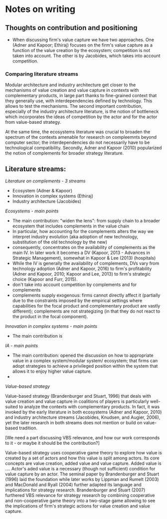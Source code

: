 # Notes on writing
## Thoughts on contribution and positioning
- When discussing firm's value capture we have two approaches. One (Adner and Kapoor; Ethiraj) focuses on the firm's value capture as a function of the value creation by the ecosystem; competition is not taken into account. The other is by Jacobides, which takes into account competition.

### Comparing literature streams
Modular architecture and industry architecture get closer to the mechanisms of value creation and value capture in contexts with complementary products, in large part thanks to fine-grained context that they generally use, with interdependencies defined by technology. This allows to test the mechanisms. The second important contribution, especially of the industry architecture literature, is the notion of bottleneck which incorporates the ideas of competition by the actor and for the actor from value-based strategy. 

At the same time, the ecosystems literature was crucial to broaden the spectrum of the contexts amenable for research on compleemnts beyond computer sector; the interdependencies do not necessarily have to be technological compatibility. Secondly, Adner and Kapoor (2010) popularized the notion of complements for broader strategy literature. 

## Literature streams:
*Literature on complements - 3 streams*
- Ecosystem (Adner & Kapoor)
- Innovation in complex systems (Ethiraj)
- Industry architecture (Jacobides)

*Ecosystems - main points*

- The main contribution: "widen the lens": from supply chain to a broader ecosystem that includes complements in the value chain
- In particular, how accounting for the complements alters the way we interpret industry evolution (aka adoption of new technology, substitution of the old technology by the new)
- consequently, concentrates on the availability of complements as the main IV. In later work it becomes a DV (Kapoor, 2013 - Advances in Strategic Management), somewhat in Kapoor \& Lee (2013) (hospitals)
- While the IV is generally the availability of complements, DVs vary from technology adoption (Adner and Kapoor, 2016) to firm's profitability (Adner and Kapoor, 2010; Kapoor and Lee, 2013) to firm's strategic choice (Kapoor and Furr, 2015). 
- don't take into account competition by complements and for complements
- complements supply exogenous: firms cannot directly affect it (partially due to the constraints imposed by the empirical settings where capabilities for the focal product and complementary product are vastly different); complements are not strategizing (in that they do not react to the product in the focal component).

*Innovation in complex systems - main points*

- The main contribution is 

*IA - main points*

- The main contribution: opened the discussion on how to appropriate value in a complex system/modular system/ ecosystem; that firms can adopt strategies to achieve a privileged position within the system that allows it to enjoy higher value capture. 
- 


*Value-based strategy*

Value-based strategy (Brandenburger and Stuart, 1996) that deals with value creation and value capture in coalitions of players is particularly well-suited to analyze the contexts with complementary products. In fact, it was invoked by the early literature in both ecosystems (Adner and Kapoor, 2010) and industry architecture streams (Jacobides, Knudsen, and Augier, 2006), yet the later research in both streams does not mention or build on value-based tradition.  

[We need a part discussing VBS relevance, and how our work corresponds to it - or maybe it should be the contribution?]

Value-based strategy uses cooperative game theory to explore how value is created by a set of actors and how this value is split among actors. Its core concepts are value creation, added value and value capture. Added value is .... Actor's aded value is a necessary (though not sufficient) condition for value capture by an actor. The seminal paper by Brandenburger and Stuart (1996) laid the foundation while later works by Lippman and Rumelt (2003) and MacDonald and Ryall (2004) further adapted its language and implications for strategy research. Brandenburger and Stuart (2007) furthered VBS relevance for strategy research by combining cooperative and non-cooperative game theory into a two-stage game allowing to see the implications of firm's strategic actions for value creation and value capture. 
